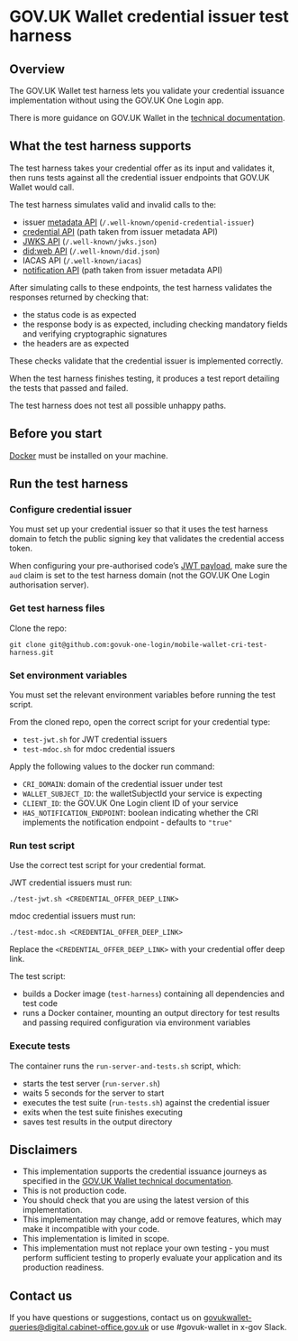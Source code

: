 # GOV.UK Wallet credential issuer test harness

## Overview

The GOV.UK Wallet test harness lets you validate your credential issuance implementation without using the GOV.UK One Login app. 

There is more guidance on GOV.UK Wallet in the [technical documentation](https://docs.wallet.service.gov.uk/).

## What the test harness supports

The test harness takes your credential offer as its input and validates it, then runs tests against all the credential issuer endpoints that GOV.UK Wallet would call.

The test harness simulates valid and invalid calls to the:

* issuer [metadata API](https://docs.wallet.service.gov.uk/credential-issuer-functionality/metadata/) (`/.well-known/openid-credential-issuer`)
* [credential API](https://docs.wallet.service.gov.uk/credential-issuer-functionality/credential/) (path taken from issuer metadata API)
* [JWKS API](https://docs.wallet.service.gov.uk/credential-issuer-functionality/jwks/) (`/.well-known/jwks.json`)
* [did:web API](https://docs.wallet.service.gov.uk/credential-issuer-functionality/did/) (`/.well-known/did.json`)
* IACAS API (`/.well-known/iacas`)
* [notification API](https://docs.wallet.service.gov.uk/credential-issuer-functionality/notification/) (path taken from issuer metadata API)

After simulating calls to these endpoints, the test harness validates the responses returned by checking that:

* the status code is as expected
* the response body is as expected, including checking mandatory fields and verifying cryptographic signatures
* the headers are as expected

These checks validate that the credential issuer is implemented correctly.

When the test harness finishes testing, it produces a test report detailing the tests that passed and failed.

The test harness does not test all possible unhappy paths.

## Before you start

[Docker](https://docs.docker.com/get-started/get-docker/) must be installed on your machine.

## Run the test harness

### Configure credential issuer

You must set up your credential issuer so that it uses the test harness domain to fetch the public signing key that validates the credential access token.

When configuring your pre-authorised code’s [JWT payload](https://docs.wallet.service.gov.uk/credential-issuer-functionality/credential-offer/#jwt-payload), make sure the `aud` claim is set to the test harness domain (not the GOV.UK One Login authorisation server).

### Get test harness files

Clone the repo:

```
git clone git@github.com:govuk-one-login/mobile-wallet-cri-test-harness.git
```

### Set environment variables

You must set the relevant environment variables before running the test script.

From the cloned repo, open the correct script for your credential type:

* `test-jwt.sh` for JWT credential issuers
* `test-mdoc.sh` for mdoc credential issuers

Apply the following values to the docker run command:

* `CRI_DOMAIN`: domain of the credential issuer under test
* `WALLET_SUBJECT_ID`: the walletSubjectId your service is expecting
* `CLIENT_ID`: the GOV.UK One Login client ID of your service
* `HAS_NOTIFICATION_ENDPOINT`: boolean indicating whether the CRI implements the notification endpoint - defaults to `"true"`

### Run test script

Use the correct test script for your credential format.

JWT credential issuers must run:

```
./test-jwt.sh <CREDENTIAL_OFFER_DEEP_LINK>
```

mdoc credential issuers must run:

```
./test-mdoc.sh <CREDENTIAL_OFFER_DEEP_LINK>
```

Replace the `<CREDENTIAL_OFFER_DEEP_LINK>` with your credential offer deep link.

The test script:

* builds a Docker image (`test-harness`) containing all dependencies and test code
* runs a Docker container, mounting an output directory for test results and passing required configuration via environment variables

### Execute tests

The container runs the `run-server-and-tests.sh` script, which:

* starts the test server (`run-server.sh`)
* waits 5 seconds for the server to start
* executes the test suite (`run-tests.sh`) against the credential issuer
* exits when the test suite finishes executing
* saves test results in the output directory

## Disclaimers

* This implementation supports the credential issuance journeys as specified in the [GOV.UK Wallet technical documentation](https://docs.wallet.service.gov.uk/).
* This is not production code.
* You should check that you are using the latest version of this implementation.
* This implementation may change, add or remove features, which may make it incompatible with your code.
* This implementation is limited in scope.
* This implementation must not replace your own testing - you must perform sufficient testing to properly evaluate your application and its production readiness.

## Contact us

If you have questions or suggestions, contact us on [govukwallet-queries@digital.cabinet-office.gov.uk](mailto:govukwallet-queries@digital.cabinet-office.gov.uk) or use #govuk-wallet in x-gov Slack.

